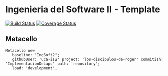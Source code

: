 # Ingenieria del Software II - Template

[![Build Status](https://travis-ci.org/uca-is2/los-discipulos-de-roger.svg?branch=master)](https://travis-ci.org/uca-is2/los-discipulos-de-roger)
[![Coverage Status](https://coveralls.io/repos/github/uca-is2/los-discipulos-de-roger/badge.svg?branch=master)](https://coveralls.io/github/uca-is2/los-discipulos-de-roger?branch=master)

## Metacello

```smalltalk
Metacello new
   baseline: 'IngSoft2';
   githubUser: 'uca-is2' project: 'los-discipulos-de-roger' commitish: 'ImplementacionDeLaps' path: 'repository';
   load: 'development'.
```
